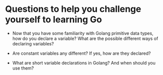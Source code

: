 # Questions to help you challenge yourself to learning Go

* Now that you have some familiarity with Golang primitive data types, how do you declare a variable? What are the possible different ways of declaring variables?

* Are constant variables any different? If yes, how are they declared?

* What are short variable declarations in Golang? And when should you use them?
